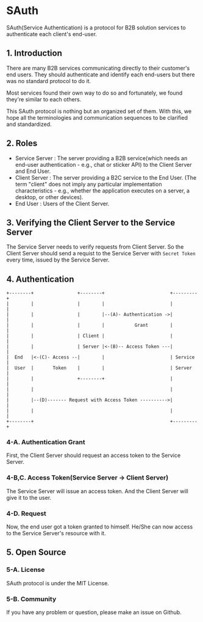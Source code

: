 # SAuth

SAuth(Service Authentication) is a protocol for B2B solution services to authenticate each client's end-user.

## 1. Introduction

There are many B2B services communicating directly to their customer's end users. They should authenticate and identify each end-users but there was no standard protocol to do it.

Most services found their own way to do so and fortunately, we found they're similar to each others.

This SAuth protocol is nothing but an organized set of them. With this, we hope all the terminologies and communication sequences to be clarified and standardized.

## 2. Roles

- Service Server : The server providing a B2B service(which needs an end-user authentication - e.g., chat or sticker API) to the Client Server and End User.
- Client Server : The server providing a B2C service to the End User. (The term "client" does not imply any particular implementation characteristics - e.g., whether the application executes on a server, a desktop, or other devices).
- End User : Users of the Client Server.

## 3. Verifying the Client Server to the Service Server

The Service Server needs to verify requests from Client Server. So the Client Server should send a requist to the Service Server with `Secret Token` every time, issued by the Service Server.

## 4. Authentication

    +--------+                +--------+                        +---------+
    |        |                |        |                        |         |
    |        |                |        |--(A)- Authentication ->|         |
    |        |                |        |           Grant        |         |
    |        |                | Client |                        |         |
    |        |                | Server |<-(B)-- Access Token ---|         |
    |  End   |<-(C)- Access --|        |                        | Service |
    |  User  |       Token    |        |                        | Server  |
    |        |                +--------+                        |         |
    |        |                                                  |         |
    |        |--(D)------- Request with Access Token ---------->|         |
    |        |                                                  |         |
    +--------+                                                  +---------+

### 4-A. Authentication Grant

First, the Client Server should request an access token to the Service Server.

### 4-B,C. Access Token(Service Server -> Client Server)

The Service Server will issue an access token. And the Client Server will give it to the user.

### 4-D. Request

Now, the end user got a token granted to himself. He/She can now access to the Service Server's resource with it.

## 5. Open Source

### 5-A. License

SAuth protocol is under the MIT License.

### 5-B. Community

If you have any problem or question, please make an issue on Github.
